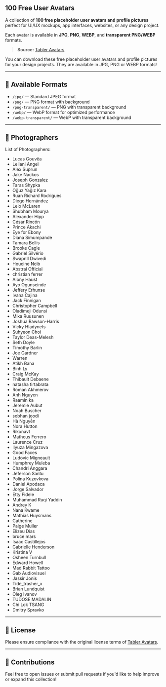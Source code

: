## 100 Free User Avatars

A collection of **100 free placeholder user avatars and profile pictures** perfect for UI/UX mockups, app interfaces, websites, or any design project.

Each avatar is available in **JPG**, **PNG**, **WEBP**, and **transparent PNG/WEBP** formats.

> **Source:** [Tabler Avatars](https://tabler.io/avatars)

You can download these free placeholder user avatars and profile pictures for your design projects. They are available in JPG, PNG or WEBP formats!

---

## 📁 Available Formats

- `/jpg/` — Standard JPEG format
- `/png/` — PNG format with background
- `/png-transparent/` — PNG with transparent background
- `/webp/` — WebP format for optimized performance
- `/webp-transparent/` — WebP with transparent background

---

## 📸 Photographers

List of Photographers:

- Lucas Gouvêa
- Leilani Angel
- Alex Suprun
- Jake Nackos
- Joseph Gonzalez
- Taras Shypka
- Oğuz Yağız Kara
- Ruan Richard Rodrigues
- Diego Hernández
- Leio McLaren
- Shubham Mourya
- Alexander Hipp
- César Rincón
- Prince Akachi
- Eye for Ebony
- Diana Simumpande
- Tamara Bellis
- Brooke Cagle
- Gabriel Silvério
- SwapnIl Dwivedi
- Houcine Ncib
- Abstral Official
- christian ferrer
- Aiony Haust
- Ayo Ogunseinde
- Jeffery Erhunse
- Ivana Cajina
- Jack Finnigan
- Christopher Campbell
- Oladimeji Odunsi
- Mika Ruusunen
- Joshua Rawson-Harris
- Vicky Hladynets
- Suhyeon Choi
- Taylor Deas-Melesh
- Seth Doyle
- Timothy Barlin
- Joe Gardner
- Warren
- Atikh Bana
- Binh Ly
- Craig McKay
- Thibault Debaene
- natasha tirtabrata
- Roman Akhmerov
- Anh Nguyen
- Raamin ka
- Jeremie Aubut
- Noah Buscher
- sobhan joodi
- Hà Nguyễn
- Nora Hutton
- Rikonavt
- Matheus Ferrero
- Laurence Cruz
- Ilyuza Mingazova
- Good Faces
- Ludovic Migneault
- Humphrey Muleba
- Chandri Anggara
- Jeferson Santu
- Polina Kuzovkova
- Daniel Apodaca
- Jorge Salvador
- Etty Fidele
- Muhammad Ruqi Yaddin
- Andrey K
- Nana Kwame
- Mathias Huysmans
- Catherine
- Paige Muller
- Elizeu Dias
- bruce mars
- Isaac Castillejos
- Gabrielle Henderson
- Kristina V
- Osheen Turnbull
- Edward Howell
- Mad Rabbit Tattoo
- Gab Audiovisuel
- Jassir Jonis
- Tide_trasher_x
- Brian Lundquist
- Oleg Ivanov
- TUDOSE MADALIN
- Chi Lok TSANG
- Dmitry Spravko

---

## 📄 License

Please ensure compliance with the original license terms of [Tabler Avatars](https://tabler.io/avatars).

---

## 🙌 Contributions

Feel free to open issues or submit pull requests if you'd like to help improve or expand this collection!
